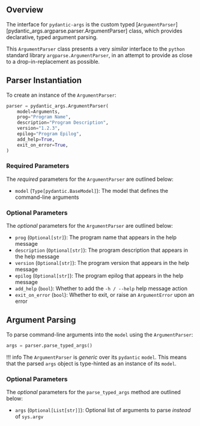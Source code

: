 ## Overview
The interface for `pydantic-args` is the custom typed
[`ArgumentParser`][pydantic_args.argparse.parser.ArgumentParser] class,
which provides declarative, typed argument parsing.

This `ArgumentParser` class presents a very *similar* interface to the `python`
standard library `argparse.ArgumentParser`, in an attempt to provide as close
to a drop-in-replacement as possible.

## Parser Instantiation
To create an instance of the `ArgumentParser`:
```python
parser = pydantic_args.ArgumentParser(
    model=Arguments,
    prog="Program Name",
    description="Program Description",
    version="1.2.3",
    epilog="Program Epilog",
    add_help=True,
    exit_on_error=True,
)
```

### Required Parameters
The *required* parameters for the `ArgumentParser` are outlined below:

* `model` (`Type[pydantic.BaseModel]`):
    The model that defines the command-line arguments

### Optional Parameters
The *optional* parameters for the `ArgumentParser` are outlined below:

* `prog` (`Optional[str]`):
    The program name that appears in the help message
* `description` (`Optional[str]`):
    The program description that appears in the help message
* `version` (`Optional[str]`):
    The program version that appears in the help message
* `epilog` (`Optional[str]`):
    The program epilog that appears in the help message
* `add_help` (`bool`):
    Whether to add the `-h / --help` help message action
* `exit_on_error` (`bool`):
    Whether to exit, or raise an `ArgumentError` upon an error

## Argument Parsing
To parse command-line arguments into the `model` using the `ArgumentParser`:
```python
args = parser.parse_typed_args()
```

!!! info
    The `ArgumentParser` is *generic* over its `pydantic` `model`. This means
    that the parsed `args` object is type-hinted as an instance of its `model`.

### Optional Parameters
The *optional* parameters for the `parse_typed_args` method are outlined below:

* `args` (`Optional[List[str]]`):
    Optional list of arguments to parse *instead* of `sys.argv`
